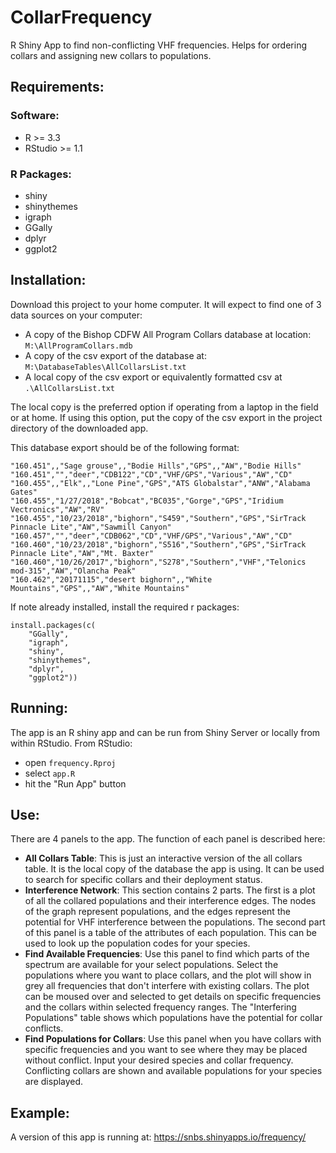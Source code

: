 # CollarFrequency

R Shiny App to find non-conflicting VHF frequencies. Helps for ordering collars and assigning new collars to populations. 

## Requirements:

### Software: 
  - R >= 3.3
  - RStudio >= 1.1
### R Packages:
  - shiny
  - shinythemes
  - igraph
  - GGally
  - dplyr
  - ggplot2
  
## Installation: 

Download this project to your home computer. It will expect to find one of 3 data sources on your computer:

  - A copy of the Bishop CDFW All Program Collars database at location:
   ```M:\AllProgramCollars.mdb```
  - A copy of the csv export of the database at:
   ```M:\DatabaseTables\AllCollarsList.txt```
  - A local copy of the csv export or equivalently formatted csv at
   ```.\AllCollarsList.txt```
   
The local copy is the preferred option if operating from a laptop in the field or at home. 
If using this option, put the copy of the csv export in the project directory of the downloaded app. 

This database export should be of the following format:
```
"160.451",,"Sage grouse",,"Bodie Hills","GPS",,"AW","Bodie Hills"
"160.451","","deer","CDB122","CD","VHF/GPS","Various","AW","CD"
"160.455",,"Elk",,"Lone Pine","GPS","ATS Globalstar","ANW","Alabama Gates"
"160.455","1/27/2018","Bobcat","BC035","Gorge","GPS","Iridium Vectronics","AW","RV"
"160.455","10/23/2018","bighorn","S459","Southern","GPS","SirTrack Pinnacle Lite","AW","Sawmill Canyon"
"160.457","","deer","CDB062","CD","VHF/GPS","Various","AW","CD"
"160.460","10/23/2018","bighorn","S516","Southern","GPS","SirTrack Pinnacle Lite","AW","Mt. Baxter"
"160.460","10/26/2017","bighorn","S278","Southern","VHF","Telonics mod-315","AW","Olancha Peak"
"160.462","20171115","desert bighorn",,"White Mountains","GPS",,"AW","White Mountains"
```

If note already installed, install the required r packages:
```
install.packages(c(
    "GGally",
    "igraph",
    "shiny",
    "shinythemes",
    "dplyr",
    "ggplot2"))
```

## Running:   

The app is an R shiny app and can be run from Shiny Server or locally from within RStudio. 
From RStudio:

  - open ```frequency.Rproj```
  - select ```app.R```
  - hit the "Run App" button
  
## Use:   

There are 4 panels to the app. The function of each panel is described here:

  - __All Collars Table__:
   This is just an interactive version of the all collars table. It is the local copy of the database the app is using. 
   It can be used to search for specific collars and their deployment status.
  - __Interference Network__:
   This section contains 2 parts. The first is a plot of all the collared populations and their interference edges. 
   The nodes of  the graph represent populations, and the edges represent the potential for VHF interference between
   the populations. The second part of this panel is a table of the attributes of each population. This can be used
   to look up the population codes for your species.
  - __Find Available Frequencies__: 
  Use this panel to find which parts of the spectrum are available for your select populations. 
  Select the populations where you want to place collars, and the plot will show in grey all frequencies that don't interfere
  with existing collars. The plot can be moused over and selected to get details on specific frequencies and the collars
  within selected frequency ranges.
  The "Interfering Populations" table shows which populations have the potential for collar conflicts.
  - __Find Populations for Collars__:
  Use this panel when you have collars with specific frequencies and you want to see where they may be placed without conflict. 
  Input your desired species and collar frequency. 
  Conflicting collars are shown and available populations for your species are displayed.
  
## Example:
A version of this app is running at:
https://snbs.shinyapps.io/frequency/
  
